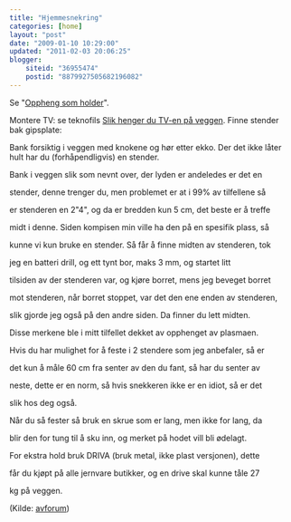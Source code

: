 ```yaml
---
title: "Hjemmesnekring"
categories: [home]
layout: "post"
date: "2009-01-10 10:29:00"
updated: "2011-02-03 20:06:25"
blogger:
    siteid: "36955474"
    postid: "8879927505682196082"
---
```


Se "<a href="http://www.dinside.no/804051/oppheng-som-holder">Oppheng som holder</a>".

Montere TV: se teknofils <a href="http://www.teknofil.no/wip4/henger_tv-_paa_veggen/d.epl?id=33091">Slik henger du TV-en på veggen</a>.
Finne stender bak gipsplate:

Bank forsiktig i veggen med knokene og hør etter ekko. Der det ikke låter hult har du (forhåpendligvis) en stender.

Bank i veggen slik som nevnt over, der lyden er andeledes er det en

stender, denne trenger du, men problemet er at i 99% av tilfellene så

er stenderen en 2"4", og da er bredden kun 5 cm, det beste er å treffe

midt i denne. Siden kompisen min ville ha den på en spesifik plass, så

kunne vi kun bruke en stender. Så får å finne midten av stenderen, tok

jeg en batteri drill, og ett tynt bor, maks 3 mm, og startet litt

tilsiden av der stenderen var, og kjøre borret, mens jeg beveget borret

mot stenderen, når borret stoppet, var det den ene enden av stenderen,

slik gjorde jeg også på den andre siden. Da finner du lett midten.

Disse merkene ble i mitt tilfellet dekket av opphenget av plasmaen.

Hvis du har mulighet for å feste i 2 stendere som jeg anbefaler, så er

det kun å måle 60 cm fra senter av den du fant, så har du senter av

neste, dette er en norm, så hvis snekkeren ikke er en idiot, så er det

slik hos deg også.

Når du så fester så bruk en skrue som er lang, men ikke for lang, da

blir den for tung til å sku inn, og merket på hodet vill bli ødelagt.

For ekstra hold bruk DRIVA (bruk metal, ikke plast versjonen), dette

får du kjøpt på alle jernvare butikker, og en drive skal kunne tåle 27

kg på veggen.

(Kilde: <a href="http://avforum.no/forum/tv-apparater/10731-taler-veggen-vekten-av-plasmaskjermen.html">avforum</a>)
